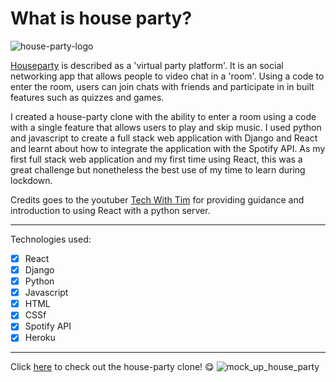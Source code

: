 # What is house party?

![house-party-logo](https://www.surecloud.com/wp-content/uploads/2020/04/house-party-.png)

[Houseparty](https://houseparty.com/) is described as a 'virtual party platform'. It is an social networking app that allows people to video chat in a 'room'. Using a code to enter the room, users can join chats with friends and participate in in built features such as quizzes and games.

I created a house-party clone with the ability to enter a room using a code with a single feature that allows users to play and skip music. I used python and javascript to create a full stack web application with Django and React and learnt about how to integrate the application with the Spotify API. As my first full stack web application and my first time using React, this was a great challenge but nonetheless the best use of my time to learn during lockdown. 

Credits goes to the youtuber [Tech With Tim](https://www.youtube.com/channel/UC4JX40jDee_tINbkjycV4Sg) for providing guidance and introduction to using React with a python server. 


---

Technologies used:
- [x] React
- [x] Django 
- [x] Python 
- [x] Javascript
- [x] HTML
- [x] CSSf
- [x] Spotify API
- [x] Heroku

--- 
Click [here](https://house-partyy.herokuapp.com/) to check out the house-party clone! :yum:
<img src="https://placeit.net/ef06d7b70e0389" alt="mock_up_house_party">
